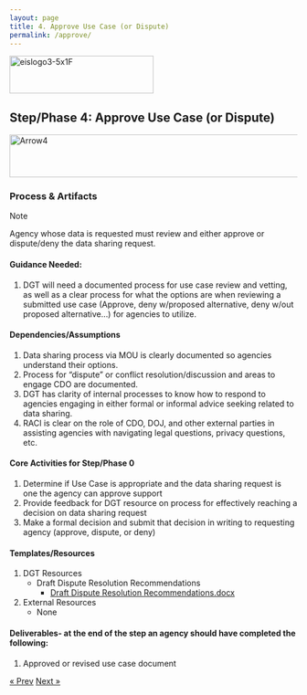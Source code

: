 ```yaml
---
layout: page
title: 4. Approve Use Case (or Dispute)
permalink: /approve/
---
```

<img width="252" height="66" alt="eislogo3-5x1F" src="https://github.com/user-attachments/assets/d6f65686-1ad7-4f8a-a61c-e03c94dda754" />

## Step/Phase 4: Approve Use Case (or Dispute)
<img width="930" height="75" alt="Arrow4" src="https://github.com/user-attachments/assets/8bfd154f-53f5-45fe-9732-551811ee042f" />

### Process & Artifacts
> [!NOTE]
> Agency whose data is requested must review and either approve or dispute/deny the data sharing request.
> 
#### Guidance Needed:  

1. DGT will need a documented process for use case review and vetting, as well as a clear process for what the options are when reviewing a submitted use case (Approve, deny w/proposed alternative, deny w/out proposed alternative…) for agencies to utilize.

#### Dependencies/Assumptions
1. Data sharing process via MOU is clearly documented so agencies understand their options.
2. Process for “dispute” or conflict resolution/discussion and areas to engage CDO are documented.
3. DGT has clarity of internal processes to know how to respond to agencies engaging in either formal or informal advice seeking related to data sharing.
4. RACI is clear on the role of CDO, DOJ, and other external parties in assisting agencies with navigating legal questions, privacy questions, etc.

#### Core Activities for Step/Phase 0
1. Determine if Use Case is appropriate and the data sharing request is one the agency can approve support
2. Provide feedback for DGT resource on process for effectively reaching a decision on data sharing request
3. Make a formal decision and submit that decision in writing to requesting agency (approve, dispute, or deny)

#### Templates/Resources
1. DGT Resources
     - Draft Dispute Resolution Recommendations
          -  [Draft Dispute Resolution Recommendations.docx](https://github.com/user-attachments/files/22051133/Draft.Dispute.Resolution.Recommendations.docx)
2. External Resources
     - None 

#### Deliverables- at the end of the step an agency should have completed the following:
1. Approved or revised use case document

<!-- Pagination -->
<div class="pagination">
  <a class="pagination-item older" href="{{ site.baseurl }}/define">&laquo; Prev</a>
  <a class="pagination-item newer" href="{{ site.baseurl }}/execute">Next &raquo;</a>
</div>

